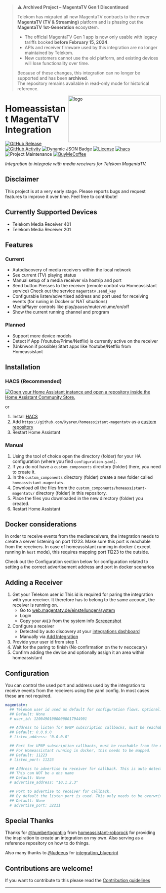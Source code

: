 > ⚠️ **Archived Project – MagentaTV Gen 1 Discontinued**  
>  
> Telekom has migrated all new MagentaTV contracts to the newer **MagentaTV (TV & Streaming)** platform and is phasing out the **MagentaTV 1st-Generation** ecosystem.  
>  
> - The official MagentaTV Gen 1 app is now only usable with legacy tariffs booked **before February 15, 2024**.  
> - APIs and receiver firmware used by this integration are no longer maintained by Telekom.  
> - New customers cannot use the old platform, and existing devices will lose functionality over time.  
>  
> Because of these changes, this integration can no longer be supported and has been **archived**.  
> The repository remains available in read-only mode for historical reference.


<img alt="logo" align="right" width="300" height="150" src="https://upload.wikimedia.org/wikipedia/commons/1/13/Magenta_TV_Logo_%282021%29.svg">

# Homeassistant MagentaTV Integration

[![GitHub Release][releases-shield]][releases]
[![GitHub Activity][commits-shield]][commits]
![Dynamic JSON Badge][coverage-shield]
[![License][license-shield]](LICENSE)
[![hacs][hacsbadge]][hacs]
![Project Maintenance][maintenance-shield]
[![BuyMeCoffee][buymecoffeebadge]][buymecoffee]

_Integration to integrate with media receivers for Telekom MagentaTV._

## Disclaimer

This project is at a very early stage.
Please reports bugs and request features to improve it over time.
Feel free to contribute!

## Currently Supported Devices

- Telekom Media Receiver 401
- Telekom Media Receiver 201

## Features

### Current

- Autodiscovery of media receivers within the local network
- See current (TV) playing status
- Manual setup of a media receiver via host/ip and port
- Send button Presses to the receiver (remote control via Homeassistant service)
  Check out the service `magentatv.send_key`
- Configurable listen/advertised address and port used for receiving events (for runing in Docker or NAT situations)
- MediaPlayer controls like play/pause/mute/volume/on/off
- Show the current running channel and program

### Planned
- Support more device models
- Detect if App (Youtube/Prime/Netflix) is currently active on the receiver
- (Unknwon if possible) Start apps like Youtube/Netflix from Homeassistant

## Installation

### HACS (Recommended)

[![Open your Home Assistant instance and open a repository inside the Home Assistant Community Store.](https://my.home-assistant.io/badges/hacs_repository.svg)](https://my.home-assistant.io/redirect/hacs_repository/?owner=xyaren&repository=homeassistant-magentatv&category=integration)

or

1. Install [HACS](https://hacs.xyz/)
1. Add `https://github.com/Xyaren/homeassistant-magentatv` as a [custom repository](https://hacs.xyz/docs/faq/custom_repositories)
1. Restart Home Assistant

### Manual

1. Using the tool of choice open the directory (folder) for your HA configuration (where you find `configuration.yaml`).
1. If you do not have a `custom_components` directory (folder) there, you need to create it.
1. In the `custom_components` directory (folder) create a new folder called `homeassistant-magentatv`.
1. Download _all_ the files from the `custom_components/homeassistant-magentatv/` directory (folder) in this repository.
1. Place the files you downloaded in the new directory (folder) you created.
1. Restart Home Assistant


## Docker considerations
In order to receive events from the mediareceivers, the integration needs to create a server listening on port 11223.
Make sure this port is reachable from the receivers. In case of homeassistant running in docker ( except running in `host` mode), this requires mapping port 11223 to the outside.

Check out the Configuration section below for configuration related to setting a the correct advertisement address and port in docker scenarios

## Adding a Receiver

1. Get your Telekom user id
   This id is required for paring the integration with your receiver. It therefore has to belong to the same account, the receiver is running on.
    - Go to [web.magentatv.de/einstellungen/system](https://web.magentatv.de/einstellungen/system)
    - Login
    - Copy your `ANID` from the system info [Screeenshot](https://i.imgur.com/wY0u7JL.png)
1. Configure a receiver
    - Detected by auto discovery at your [integrations dashboard](https://my.home-assistant.io/redirect/integrations/)
    - Manually via [Add Integration](https://my.home-assistant.io/redirect/config_flow_start/?domain=magentatv)
1. Provide your user id from step 1.
1. Wait for the paring to finish (No confirmation on the tv neccecary)
1. Confirm adding the device and optionally assign it an area within homeassistant

## Configuration
You can control the used port and address used by the integration to receive events from the receivers using the yaml config.
In most cases these are not required.
```yaml
magentatv:
  ## Telekom user id used as default for configuration flows. Optional.
  ## Default: None
  # user_id: 120049010000000017944901

  ## Address to listen for UPNP subscription callbacks, must be reachable from the media receivers.
  ## Default: 0.0.0.0
  # listen_address: "0.0.0.0"

  ## Port for UPNP subscription callbacks, must be reachable from the media receivers.
  ## For Homeassistant running in docker, this needs to be mapped.
  ## Default: 11223
  # listen_port: 11223

  ## Address to advertise to receiver for callback. This is auto detected by default and only needs to be overwritten in case of nat/docker setups.
  ## This can NOT be a dns name
  ## Default: None
  # advertise_address: "10.1.2.3"

  ## Port to advertise to receiver for callback.
  ## By default the listen_port is used. This only needs to be overwritten in a port-forwarding/docker situation
  ## Default: None
  # advertise_port: 32211
```

## Special Thanks

Thanks for [@humbertogontijo](https://github.com/humbertogontijo) from [homeassistant-roborock](https://github.com/humbertogontijo/homeassistant-roborock) for providing the inspiration to create an integration on my own.
Also serving as a reference repository on how to do things.

Also many thanks to [@ludeeus](https://github.com/ludeeus) for [integration_blueprint](https://github.com/ludeeus/integration_blueprint)

## Contributions are welcome!

If you want to contribute to this please read the [Contribution guidelines](CONTRIBUTING.md)

***

[homeassistant-magentatv]: https://github.com/xyaren/homeassistant-magentatv
[buymecoffee]: https://www.buymeacoffee.com/xyaren
[buymecoffeebadge]: https://img.shields.io/badge/🍕%20buy%20me%20a%20slice%20of%20pizza-donate-yellow.svg?style=for-the-badge
[commits-shield]: https://img.shields.io/github/commit-activity/y/xyaren/homeassistant-magentatv.svg?style=for-the-badge
[commits]: https://github.com/xyaren/homeassistant-magentatv/commits/main
[hacs]: https://github.com/hacs/integration
[hacsbadge]: https://img.shields.io/badge/HACS-Custom-41BDF5.svg?style=for-the-badge
[license-shield]: https://img.shields.io/github/license/xyaren/homeassistant-magentatv.svg?style=for-the-badge
[maintenance-shield]: https://img.shields.io/badge/maintainer-%40xyaren-blue.svg?style=for-the-badge
[releases-shield]: https://img.shields.io/github/release/xyaren/homeassistant-magentatv.svg?style=for-the-badge
[releases]: https://github.com/xyaren/homeassistant-magentatv/releases
[coverage-shield]: https://img.shields.io/badge/dynamic/json?url=https%3A%2F%2Fxyaren.github.io%2Fhomeassistant-magentatv%2Fcoverage%2Fcoverage.json&query=%24.totals.percent_covered_display&suffix=%25&style=for-the-badge&label=Coverage&color=green
